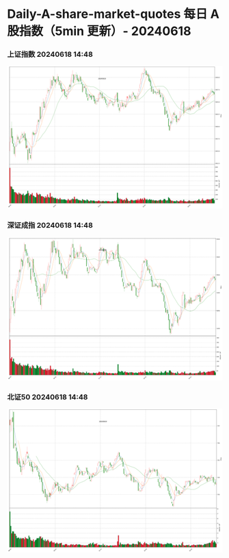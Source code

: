 
# Daily-A-share-market-quotes 每日 A 股指数（5min 更新）- 20240618

### 上证指数 20240618 14:48
![](./fig/2024/6/20240618-sh000001.png)

### 深证成指 20240618 14:48
![](./fig/2024/6/20240618-sz399001.png)

### 北证50 20240618 14:48
![](./fig/2024/6/20240618-bj899050.png)
